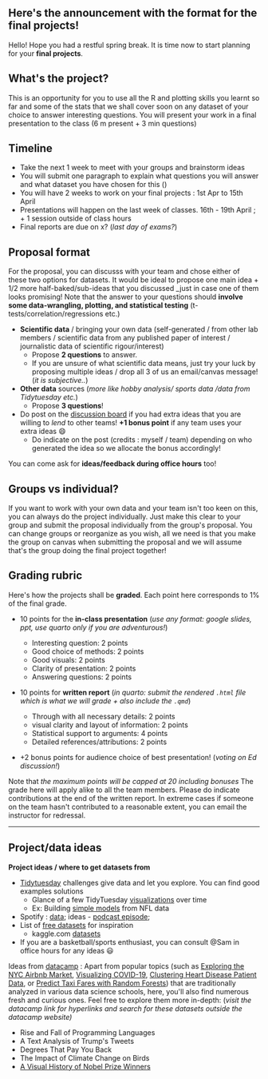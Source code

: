 Here's the announcement with the format for the final projects!
----

Hello! Hope you had a restful spring break. It is time now to start planning for your **final projects**. 

## What's the project?
This is an opportunity for you to use all the R and plotting skills you learnt so far and some of the stats that we shall cover soon on any dataset of your choice to answer interesting questions. You will present your work in a final presentation to the class (6 m present + 3 min questions)    

## Timeline
- Take the next 1 week to meet with your groups and brainstorm ideas
- You will submit one paragraph to explain what questions you will answer and what dataset you have chosen for this ()
- You will have 2 weeks to work on your final projects : 1st Apr to 15th April
- Presentations will happen on the last week of classes. 16th - 19th April ; + 1 session outside of class hours
- Final reports are due on x? (*last day of exams?*)

## Proposal format
For the proposal, you can discusss with your team and chose either of these two options for datasets. It would be ideal to propose one main idea + 1/2 more half-baked/sub-ideas that you discussed _just in case one of them looks promising!
Note that the answer to your questions should **involve some data-wrangling, plotting, and statistical testing** (t-tests/correlation/regressions etc.)
- **Scientific data** / bringing your own data (self-generated / from other lab members / scientific data from any published paper of interest / journalistic data of scientific rigour/interest)
	- Propose **2 questions** to answer.
 	- If you are unsure of what scientific data means, just try your luck by proposing multiple ideas / drop all 3 of us an email/canvas message! (_it is subjective.._)  	
 - **Other data** sources (_more like hobby analysis/ sports data /data from Tidytuesday etc._)
 	- Propose **3 questions**! 
 - Do post on the [discussion board](https://edstem.org/us/courses/51883/discussion/) if you had extra ideas that you are willing to _lend_ to other teams! **+1 bonus point** if any team uses your extra ideas 😄
 	- Do indicate on the post (credits : myself / team) depending on who generated the idea so we allocate the bonus accordingly! 	

You can come ask for **ideas/feedback during office hours** too!

## Groups vs individual?
If you want to work with your own data and your team isn't too keen on this, you can always do the project individually. Just make this clear to your group and submit the proposal individually from the group's proposal.
You can change groups or reorganize as you wish, all we need is that you make the group on canvas when submitting the proposal and we will assume that's the group doing the final project together!

## Grading rubric
Here's how the projects shall be **graded**. Each point here corresponds to 1% of the final grade.
- 10 points for the **in-class presentation** (_use any format: google slides, ppt, use quarto only if you are adventurous!_)
	- Interesting question: 2 points
	- Good choice of methods: 2 points
	- Good visuals: 2 points
	- Clarity of presentation: 2 points
 	- Answering questions: 2 points 

- 10 points for **written report** (_in quarto: submit the rendered `.html` file which is what we will grade + also include the `.qmd`_)
	- Through with all necessary details: 2 points
	- visual clarity and layout of information: 2 points
	- Statistical support to arguments: 4 points
	- Detailed references/attributions: 2 points
- +2 bonus points for audience choice of best presentation! (_voting on Ed discussion!_)

Note that _the maximum points will be capped at 20 including bonuses_
The grade here will apply alike to all the team members. Please do indicate contributions at the end of the written report. In extreme cases if someone on the team hasn't contributed to a reasonable extent, you can email the instructor for redressal.

-----

## Project/data ideas

**Project ideas / where to get datasets from**
- [Tidytuesday](https://github.com/rfordatascience/tidytuesday) challenges give data and let you explore. You can find good examples solutions
	- Glance of a few TidyTuesday [visualizations](https://github.com/jack-davison/TidyTuesday) over time
	- Ex: Building [simple models](https://juliasilge.com/blog/intro-tidymodels/) from NFL data
- Spotify : [data](https://github.com/rfordatascience/tidytuesday/tree/master/data/2020/2020-01-21); ideas - [podcast episode](https://www.tidytuesday.com/15); 
- List of [free datasets](https://blog.journeyofanalytics.com/50-free-datasets-for-data-science-projects/) for inspiration
	- kaggle.com [datasets](https://www.kaggle.com/datasets)
 - If you are a basketball/sports enthusiast, you can consult @Sam in office hours for any ideas 😃

Ideas from [datacamp](https://www.datacamp.com/blog/r-project-ideas) : Apart from popular topics (such as [Exploring the NYC Airbnb Market](https://www.datacamp.com/projects/1354), [Visualizing COVID-19](https://www.datacamp.com/projects/870), [Clustering Heart Disease Patient Data](https://www.datacamp.com/projects/552), or [Predict Taxi Fares with Random Forests](https://www.datacamp.com/projects/496)) that are traditionally analyzed in various data science schools, here, you'll also find numerous fresh and curious ones. Feel free to explore them more in-depth: (_visit the datacamp link for hyperlinks and search for these datasets outside the datacamp website)_

- Rise and Fall of Programming Languages
- A Text Analysis of Trump's Tweets
- Degrees That Pay You Back
- The Impact of Climate Change on Birds
- [A Visual History of Nobel Prize Winners](https://www.datacamp.com/projects/309)
